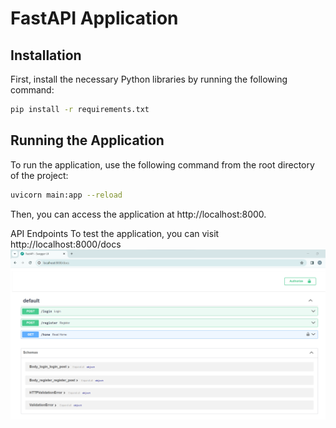 # FastAPI Application


## Installation

First, install the necessary Python libraries by running the following command:

```bash
pip install -r requirements.txt
```


## Running the Application
To run the application, use the following command from the root directory of the project:

```bash
uvicorn main:app --reload
```

Then, you can access the application at http://localhost:8000.

API Endpoints
To test the application, you can visit http://localhost:8000/docs 
![alt text](image.png)